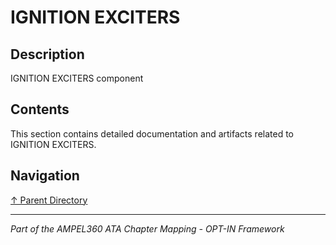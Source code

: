 # IGNITION EXCITERS

## Description

IGNITION EXCITERS component

## Contents

This section contains detailed documentation and artifacts related to IGNITION EXCITERS.

## Navigation

[↑ Parent Directory](../README.md)

---

*Part of the AMPEL360 ATA Chapter Mapping - OPT-IN Framework*
